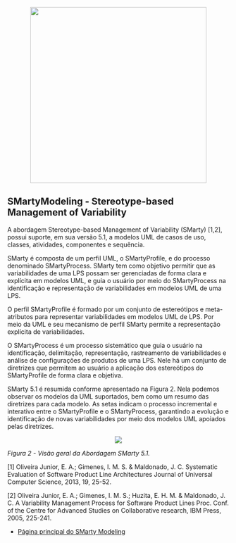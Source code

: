 <p align="center"><a href="http://www.din.uem.br/~smarty/smarty.html" target="_blank"><img src="https://www.inffoc.com.br/logo-smartymodeling.png" width="400"></a></p>


## SMartyModeling - Stereotype-based Management of Variability

A abordagem Stereotype-based Management of Variability (SMarty) [1,2], possui suporte, em sua versão 5.1, a modelos UML de casos de uso, classes, atividades, componentes e sequência.

SMarty é composta de um perfil UML, o SMartyProfile, e do processo denominado SMartyProcess. SMarty tem como objetivo permitir que as variabilidades de uma LPS possam ser gerenciadas de forma clara e explícita em modelos UML, e guia o usuário por meio do SMartyProcess na identificação e representação de variabilidades em modelos UML de uma LPS.

O perfil SMartyProfile é formado por um conjunto de estereótipos e meta-atributos para representar variabilidades em modelos UML de LPS. Por meio da UML e seu mecanismo de perfil SMarty permite a representação explícita de variabilidades.

O SMartyProcess é um processo sistemático que guia o usuário na identificação, delimitação, representação, rastreamento de variabilidades e análise de configurações de produtos de uma LPS. Nele há um conjunto de diretrizes que permitem ao usuário a aplicação dos estereótipos do SMartyProfile de forma clara e objetiva.

SMarty 5.1 é resumida conforme apresentado na Figura 2. Nela podemos observar os modelos da UML suportados, bem como um resumo das diretrizes para cada modelo. As setas indicam o processo incremental e interativo entre o SMartyProfile e o SMartyProcess, garantindo a evolução e identificação de novas variabilidades por meio dos modelos UML apoiados pelas diretrizes.

<p align="center"><a href="http://www.din.uem.br/~smarty/smarty.html" target="_blank"><img src="http://www.din.uem.br/~smarty/img/smarty_g.jpg" ></a></p>
<p> <i>Figura 2 - Visão geral da Abordagem SMarty 5.1.</i></p>



[1] Oliveira Junior, E. A.; Gimenes, I. M. S. & Maldonado, J. C. Systematic Evaluation of Software Product Line Architectures Journal of Universal Computer Science, 2013, 19, 25-52.

[2] Oliveira Junior, E. A.; Gimenes, I. M. S.; Huzita, E. H. M. & Maldonado, J. C. A Variability Management Process for Software Product Lines Proc. Conf. of the Centre for Advanced Studies on Collaborative research, IBM Press, 2005, 225-241.

- [Página principal do SMarty Modeling](http://www.din.uem.br/~smarty/smarty.html)
